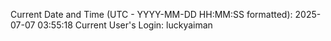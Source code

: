 Current Date and Time (UTC - YYYY-MM-DD HH:MM:SS formatted): 2025-07-07 03:55:18
Current User's Login: luckyaiman
